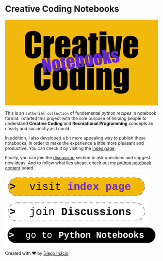 # Creative Coding Notebooks

[![Creative Coding Notebooks](docs/assets/images/social-preview.png)](https://diegoinacio.github.io/creative-coding-notebooks/)

This is an `authorial collection` of fundamental _python recipes_ in notebook format. I started this project with the sole purpose of helping people to understand **Creative Coding** and **Recreational Programming** concepts as clearly and succinctly as I could.

In addition, I also developed a bit more appealing way to publish these notebooks, in order to make the experience a little more pleasant and productive. You can check it by visiting the [index page](https://diegoinacio.github.io/creative-coding-notebooks/).

Finally, you can join the [discussion](https://github.com/diegoinacio/creative-coding-notebooks/discussions) section to ask questions and suggest new ideas. And to follow what lies ahead, check out my [python notebook content](https://github.com/users/diegoinacio/projects/6) board.

[![visit index page](docs/assets/icons/visit_index_page.svg)](https://diegoinacio.github.io/creative-coding-notebooks/)
[![join discussion](docs/assets/icons/join_discussion.svg)](https://github.com/diegoinacio/creative-coding-notebooks/discussions)
[![go python notebooks](docs/assets/icons/go_python_notebooks.svg)](https://diegoinacio.github.io/python-notebooks/)

Created with ❤️ by [Diego Inácio](https://diegoinacio.github.io/)
